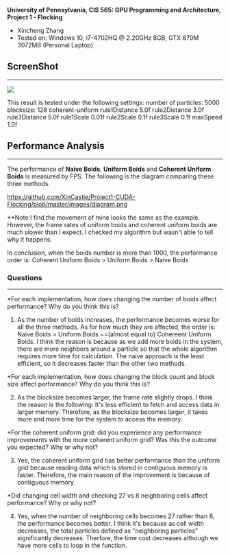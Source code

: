 **University of Pennsylvania, CIS 565: GPU Programming and Architecture,
Project 1 - Flocking**

* Xincheng Zhang
* Tested on: Windows 10, i7-4702HQ @ 2.20GHz 8GB, GTX 870M 3072MB (Personal Laptop)



## ScreenShot

___


![](https://github.com/XinCastle/Project1-CUDA-Flocking/blob/master/images/2017.09.11.23.34.16.gif)


This result is tested under the following settings:
       number of particles: 5000
       blocksize: 128
       coherent-uniform
       rule1Distance 5.0f
       rule2Distance 3.0f
	   rule3Distance 5.0f
	   rule1Scale 0.01f
	   rule2Scale 0.1f
	   rule3Scale 0.1f
	   maxSpeed 1.0f


## Performance Analysis

___

The performance of **Naive Boids**, **Uniform Boids** and **Coherent Uniform Boids** is measured by FPS.
The following is the diagram comparing these three methods.

https://github.com/XinCastle/Project1-CUDA-Flocking/blob/master/images/diagram.png

**Note:I find the movement of mine looks the same as the example. However, the frame rates of uniform boids
 and coherent uniform boids are much slower than I expect. I checked my algorithm but wasn't able to tell why
 it happens.

 In conclusion, when the boids number is more than 1000, the performance order is: Coherent Uniform Boids > Uniform Boids > Naive Boids


### Questions

___
*For each implementation, how does changing the number of boids affect performance? Why do you think this is?

1. As the number of boids increases, the performance becomes worse for all the three methods. As for how much they are affected, the order
is: Naive Boids > Uniform Boids ~=(almost equal to) Cohereent Uniform Boids. I think the reason is because as we add more boids in the system,
there are more neighbors around a particle so that the whole algorithm requires more time for calculation. The naive approach is the least
efficient, so it decreases faster than the other two methods.


*For each implementation, how does changing the block count and block size affect performance? Why do you think this is?

2. As the blocksize becomes larger, the frame rate slightly drops. I think the reason is the following:
It's less efficient to fetch and access data in larger memory. Therefore, as the blocksize becomes larger, it takes more and more time for
the system to access the memory.


*For the coherent uniform grid: did you experience any performance improvements with the more coherent uniform grid? Was this the outcome you expected? Why or why not?

3. Yes, the coherent uniform grid has better performance than the uniform grid because reading data which is stored in contiguous memory is faster.
Therefore, the main reason of the improvement is because of contiguous memory.


*Did changing cell width and checking 27 vs 8 neighboring cells affect performance? Why or why not?

4. Yes, when the number of neighboring cells becomes 27 rather than 8, the performance becomes better. I think it's because as cell width decreases,
the total particles defined as "neighboring particles" significantly decreases. Therfore, the time cost decreases although we have more cells to loop
in the function.